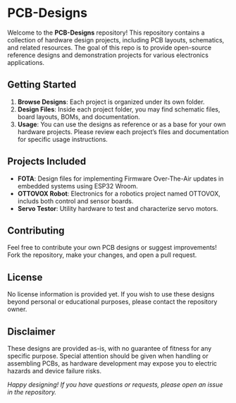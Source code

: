 # PCB-Designs

Welcome to the **PCB-Designs** repository! This repository contains a collection of hardware design projects, including PCB layouts, schematics, and related resources. The goal of this repo is to provide open-source reference designs and demonstration projects for various electronics applications.


## Getting Started

1. **Browse Designs**: Each project is organized under its own folder.
2. **Design Files**: Inside each project folder, you may find schematic files, board layouts, BOMs, and documentation.
3. **Usage**: You can use the designs as reference or as a base for your own hardware projects. Please review each project’s files and documentation for specific usage instructions.

## Projects Included

- **FOTA**: Design files for implementing Firmware Over-The-Air updates in embedded systems using ESP32 Wroom.
- **OTTOVOX Robot**: Electronics for a robotics project named OTTOVOX, includs both control and sensor boards.
- **Servo Testor**: Utility hardware to test and characterize servo motors.

## Contributing

Feel free to contribute your own PCB designs or suggest improvements! Fork the repository, make your changes, and open a pull request.

## License

No license information is provided yet. If you wish to use these designs beyond personal or educational purposes, please contact the repository owner.

## Disclaimer

These designs are provided as-is, with no guarantee of fitness for any specific purpose. Special attention should be given when handling or assembling PCBs, as hardware development may expose you to electric hazards and device failure risks.

*Happy designing! If you have questions or requests, please open an issue in the repository.*
